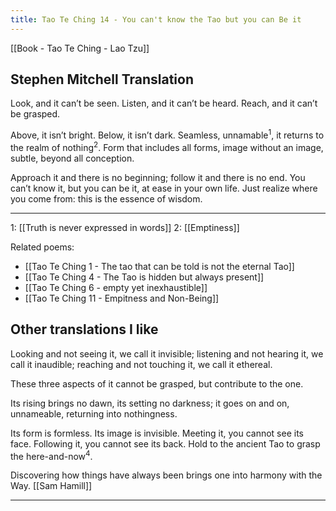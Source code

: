 ```yaml
---
title: Tao Te Ching 14 - You can't know the Tao but you can Be it
---
```

[[Book - Tao Te Ching - Lao Tzu]]

## Stephen Mitchell Translation
Look, and it can’t be seen.
Listen, and it can’t be heard.
Reach, and it can’t be grasped.

Above, it isn’t bright.
Below, it isn’t dark.
Seamless, unnamable<sup>1</sup>,
it returns to the realm of nothing<sup>2</sup>.
Form that includes all forms,
image without an image,
subtle, beyond all conception.

Approach it and there is no beginning;
follow it and there is no end.
You can’t know it, but you can be it,
at ease in your own life.
Just realize where you come from:
this is the essence of wisdom.

-------------------
1: [[Truth is never expressed in words]] 
2: [[Emptiness]]

Related poems:
- [[Tao Te Ching 1 - The tao that can be told is not the eternal Tao]]
- [[Tao Te Ching 4 - The Tao is hidden but always present]]
- [[Tao Te Ching 6 - empty yet inexhaustible]]
- [[Tao Te Ching 11 - Empitness and Non-Being]]
## Other translations I like
Looking and not seeing it, we call it invisible;
listening and not hearing it, we call it inaudible;
reaching and not touching it, we call it ethereal.

These three aspects of it cannot be grasped,
but contribute to the one.

Its rising brings no dawn,
its setting no darkness;
it goes on and on, unnameable,
returning into nothingness.

Its form is formless.
Its image is invisible.
Meeting it, you cannot see its face.
Following it, you cannot see its back.
Hold to the ancient Tao
to grasp the here-and-now<sup>4</sup>.

Discovering how things have always been
brings one into harmony with the Way. [[Sam Hamill]]

-------------------